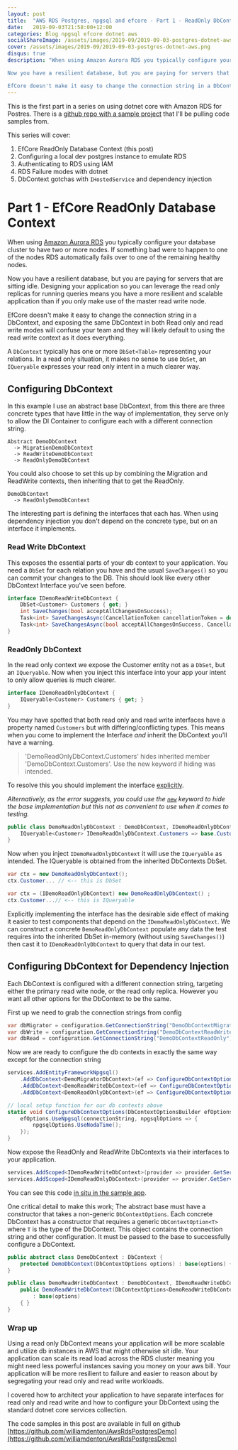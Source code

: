 ```yaml
---
layout: post
title:  "AWS RDS Postgres, npgsql and efcore - Part 1 - ReadOnly DbContext"
date:   2019-09-03T21:58:00+12:00
categories: Blog npgsql efcore dotnet aws
socialShareImage: /assets/images/2019-09/2019-09-03-postgres-dotnet-aws.png
cover: /assets/images/2019-09/2019-09-03-postgres-dotnet-aws.png
disqus: true
description: "When using Amazon Aurora RDS you typically configure your database cluster to have two or more nodes. If something bad were to happen to one of the nodes RDS automatically fails over to one of the remaining healthy nodes.

Now you have a resilient database, but you are paying for servers that are sitting idle. Designing your application so you can leverage the read only replicas for running queries means you have a more resilient and scalable application than if you only make use of the master read write node.

EfCore doesn't make it easy to change the connection string in a DbContext..."
---
```


This is the first part in a series on using dotnet core with Amazon RDS for Postres. There is a [github repo with a sample project](https://github.com/williamdenton/AwsRdsPostgresDemo) that I'll be pulling code samples from. 

This series will cover:
1. EfCore ReadOnly Database Context (this post)
2. Configuring a local dev postgres instance to emulate RDS
3. Authenticating to RDS using IAM
4. RDS Failure modes with dotnet
5. DbContext gotchas with `IHostedService` and dependency injection

# Part 1 - EfCore ReadOnly Database Context
When using [Amazon Aurora RDS](https://docs.aws.amazon.com/AmazonRDS/latest/AuroraUserGuide/CHAP_AuroraOverview.html) you typically configure your database cluster to have two or more nodes. If something bad were to happen to one of the nodes RDS automatically fails over to one of the remaining healthy nodes.

Now you have a resilient database, but you are paying for servers that are sitting idle. Designing your application so you can leverage the read only replicas for running queries means you have a more resilient and scalable application than if you only make use of the master read write node.

EfCore doesn't make it easy to change the connection string in a DbContext, and exposing the same DbContext in both Read only and read write modes will confuse your team and they will likely default to using the read write context as it does everything.

A `DbContext` typically has one or more `DbSet<Table>` representing your relations. In a read only situation, it makes no sense to use `DbSet`, an `IQueryable` expresses your read only intent in a much clearer way.

## Configuring DbContext
In this example I use an abstract base DbContext, from this there are three concrete types that have little in the way of implementation, they serve only to allow the DI Container to configure each with a different connection string.

```
Abstract DemoDbContext
  -> MigrationDemoDbContext
  -> ReadWriteDemoDbContext
  -> ReadOnlyDemoDbContext
```

You could also choose to set this up by combining the Migration and ReadWrite contexts, then inheriting that to get the ReadOnly.

```
DemoDbContext
  -> ReadOnlyDemoDbContext
```

The interesting part is defining the interfaces that each has. When using dependency injection you don't depend on the concrete type, but on an interface it implements.


### Read Write DbContext
This exposes the essential parts of your db context to your application. You need a `DbSet` for each relation you have and the usual `SaveChanges()` so you can commit your changes to the DB. This should look like every other DbContext Interface you've seen before.
```cs
interface IDemoReadWriteDbContext {
    DbSet<Customer> Customers { get; }
    int SaveChanges(bool acceptAllChangesOnSuccess);
    Task<int> SaveChangesAsync(CancellationToken cancellationToken = default);
    Task<int> SaveChangesAsync(bool acceptAllChangesOnSuccess, CancellationToken cancellationToken = default);
}
```

### ReadOnly DbContext

In the read only context we expose the Customer entity not as a `DbSet`, but an `IQueryable`. Now when you inject this interface into your app your intent to only allow queries is much clearer.

```cs
interface IDemoReadOnlyDbContext {
    IQueryable<Customer> Customers { get; }
}
```

You may have spotted that both read only and read write interfaces have a property named `Customers` but with differing/conflicting types. This means when you come to implement the Interface _and_ inherit the DbContext you'll have a warning.

> 'DemoReadOnlyDbContext.Customers' hides inherited member 'DemoDbContext.Customers'. 
> Use the new keyword if hiding was intended. 

To resolve this you should implement the interface [explicitly](https://docs.microsoft.com/en-us/dotnet/csharp/programming-guide/interfaces/explicit-interface-implementation). 

_Alternatively, as the error suggests, you could use the [`new`](https://docs.microsoft.com/en-us/dotnet/csharp/language-reference/keywords/new-modifier) keyword to hide the base implementation but this not as convenient to use when it comes to testing._

```cs
public class DemoReadOnlyDbContext : DemoDbContext, IDemoReadOnlyDbContext {
    IQueryable<Customer> IDemoReadOnlyDbContext.Customers => base.Customers.AsQueryable();
}
```

Now when you inject `IDemoReadOnlyDbContext` it will use the `IQueryable` as intended. The IQueryable is obtained from the inherited DbContexts DbSet.

```cs
var ctx = new DemoReadOnlyDbContext();
ctx.Customer... // <-- this is DbSet
```

```cs
var ctx = (IDemoReadOnlyDbContext) new DemoReadOnlyDbContext() ;
ctx.Customer...// <-- this is IQueryable
```

Explicitly implementing the interface has the desirable side effect of making it easier to test components that depend on the `IDemoReadOnlyDbContext`. We can construct a concrete `DemoReadOnlyDbContext` populate any data the test requires into the inherited DbSet in-memory (without using `SaveChanges()`) then cast it to `IDemoReadOnlyDbContext` to query that data in our test.


## Configuring DbContext for Dependency Injection

Each DbContext is configured with a different connection string, targeting either the primary read wite node, or the read only replica. However you want all other options for the DbContext to be the same.

First up we need to grab the connection strings from config
```cs
var dbMigrator = configuration.GetConnectionString("DemoDbContextMigrator")
var dbWrite = configuration.GetConnectionString("DemoDbContextReadWrite")
var dbRead = configuration.GetConnectionString("DemoDbContextReadOnly")
```

Now we are ready to configure the db contexts in exactly the same way except for the connection string
```cs
services.AddEntityFrameworkNpgsql()
    .AddDbContext<DemoMigratorDbContext>(ef => ConfigureDbContextOptions(ef, dbMigrator))
    .AddDbContext<DemoReadWriteDbContext>(ef => ConfigureDbContextOptions(ef, dbWrite))
    .AddDbContext<DemoReadOnlyDbContext>(ef => ConfigureDbContextOptions(ef, dbRead));

// local setup function for our db contexts above
static void ConfigureDbContextOptions(DbContextOptionsBuilder efOptions, string connectionString) {
    efOptions.UseNpgsql(connectionString, npgsqlOptions => {
        npgsqlOptions.UseNodaTime();
    });
}
```

Now expose the ReadOnly and ReadWrite DbContexts via their interfaces to your application.
```cs
services.AddScoped<IDemoReadWriteDbContext>(provider => provider.GetService<DemoReadWriteDbContext>());
services.AddScoped<IDemoReadOnlyDbContext>(provider => provider.GetService<DemoReadOnlyDbContext>());
```

You can see this code [in situ in the sample app](https://github.com/williamdenton/AwsRdsPostgresDemo/blob/49cda6bd0d004ab0be5b8c1a942fcd0520dcd112/src/AwsRdsPostgresDemo/Program.cs#L50-L70).

One critical detail to make this work; The abstract base must have a constructor that takes a non-generic `DbContextOptions`. Each concrete DbContext has a constructor that requires a generic `DbContextOption<T>` where `T` is the type of the DbContext. This  object contains the connection string and other configuration. It must be passed to the base to successfully configure a DbContext.

```cs
public abstract class DemoDbContext : DbContext {
    protected DemoDbContext(DbContextOptions options) : base(options) { }
}

public class DemoReadWriteDbContext : DemoDbContext, IDemoReadWriteDbContext {
    public DemoReadWriteDbContext(DbContextOptions<DemoReadWriteDbContext> options)
        : base(options)
    { }
}
```

### Wrap up
Using a read only DbContext means your application will be more scalable and utilize db instances in AWS that might otherwise sit idle. Your application can scale its read load across the RDS cluster meaning you might need less powerful instances saving you money on your aws bill. Your application will be more resilient to failure and easier to reason about by segregating your read only and read write workloads.

I covered how to architect your application to have separate interfaces for read only and read write and how to configure your DbContext using the standard dotnet core services collection.

The code samples in this post are available in full on github [https://github.com/williamdenton/AwsRdsPostgresDemo](https://github.com/williamdenton/AwsRdsPostgresDemo)

